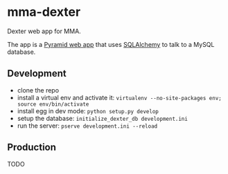 # mma-dexter

Dexter web app for MMA.

The app is a [Pyramid web app](http://www.pylonsproject.org/) that uses [SQLAlchemy](http://www.sqlalchemy.org/) to talk to a MySQL database.

## Development

* clone the repo
* install a virtual env and activate it: `virtualenv --no-site-packages env; source env/bin/activate`
* install egg in dev mode: `python setup.py develop`
* setup the database: `initialize_dexter_db development.ini`
* run the server: `pserve development.ini --reload`

## Production

TODO
